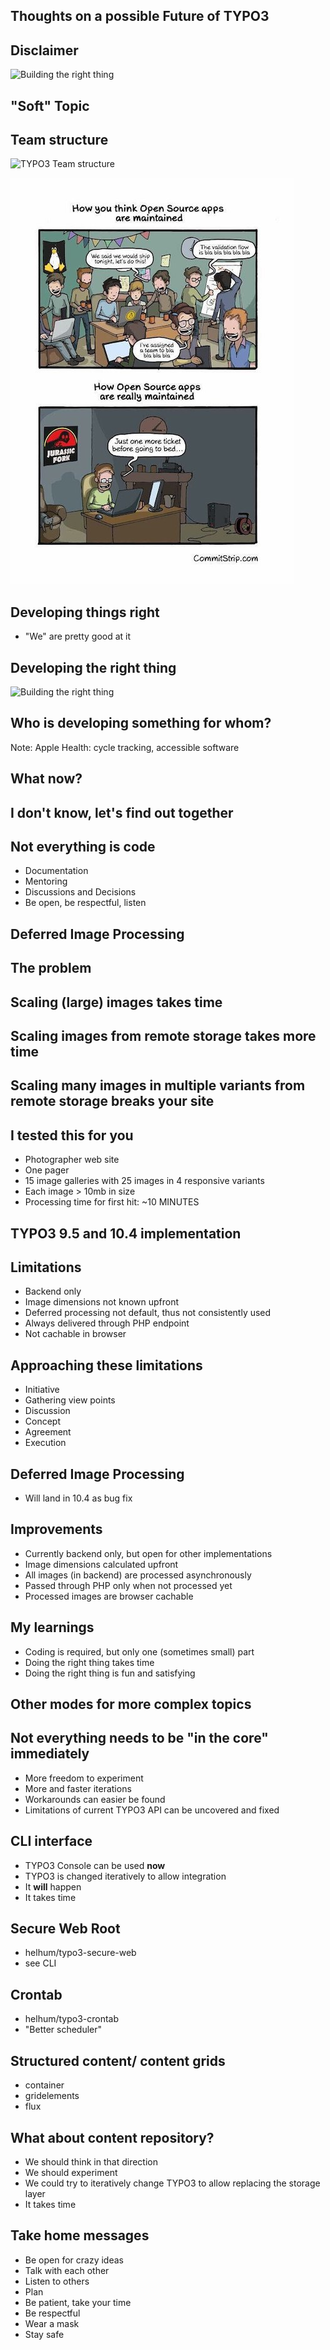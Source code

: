 ## Thoughts on a possible Future of TYPO3



## Disclaimer



![Building the right thing](http://www.querbilder.de/cartoons/189_hellseher_glaskugel.gif)



## "Soft" Topic



## Team structure



![TYPO3 Team structure](https://typo3.org/fileadmin/t3o_common_storage/images/community/teams_team-members/Core_Development_Structure.png)



![Perception vs reality](assets/perception-reality.jpeg)



## Developing things right

- "We" are pretty good at it



## Developing the right thing



![Building the right thing](https://stevensonfinancialmarketing.files.wordpress.com/2012/02/funny_sales_marketing_cartoon_tree_swing_new_product.png)



## Who is developing something for whom?



<div class="tweet" data-src="https://twitter.com/nke_ise/status/897756900753891328" data-size="1"></div>

Note: Apple Health: cycle tracking, accessible software 



## What now?



## I don't know, let's find out together



## Not everything is code

- Documentation
- Mentoring
- Discussions and Decisions
- Be open, be respectful, listen



## Deferred Image Processing



## The problem



## Scaling (large) images takes time 



## Scaling images from remote storage takes more time 



## Scaling many images in multiple variants from remote storage breaks your site  


## I tested this for you

- Photographer web site
- One pager
- 15 image galleries with 25 images in 4 responsive variants
- Each image > 10mb in size  
- Processing time for first hit: ~10 MINUTES



## TYPO3 9.5 and 10.4 implementation



## Limitations

- Backend only
- Image dimensions not known upfront
- Deferred processing not default, thus not consistently used
- Always delivered through PHP endpoint
- Not cachable in browser



## Approaching these limitations

- Initiative
- Gathering view points
- Discussion
- Concept
- Agreement
- Execution



## Deferred Image Processing

- Will land in 10.4 as bug fix 



## Improvements

- Currently backend only, but open for other implementations
- Image dimensions calculated upfront 
- All images (in backend) are processed asynchronously
- Passed through PHP only when not processed yet
- Processed images are browser cachable



## My learnings

- Coding is required, but only one (sometimes small) part
- Doing the right thing takes time
- Doing the right thing is fun and satisfying



## Other modes for more complex topics



## Not everything needs to be "in the core" immediately

- More freedom to experiment
- More and faster iterations
- Workarounds can easier be found
- Limitations of current TYPO3 API can be uncovered and fixed



## CLI interface

- TYPO3 Console can be used **now**
- TYPO3 is changed iteratively to allow integration
- It **will** happen
- It takes time



## Secure Web Root

- helhum/typo3-secure-web
- see CLI



## Crontab

- helhum/typo3-crontab
- "Better scheduler"



## Structured content/ content grids

- container
- gridelements
- flux



## What about content repository?

- We should think in that direction
- We should experiment
- We could try to iteratively change TYPO3 to allow replacing the storage layer
- It takes time



## Take home messages

- Be open for crazy ideas
- Talk with each other
- Listen to others
- Plan
- Be patient, take your time
- Be respectful
- Wear a mask
- Stay safe
